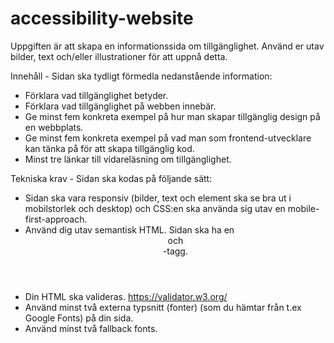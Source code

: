 # accessibility-website

Uppgiften är att skapa en informationssida om tillgänglighet. Använd er utav bilder, text och/eller illustrationer för att uppnå detta.

Innehåll - Sidan ska tydligt förmedla nedanstående information:
- Förklara vad tillgänglighet betyder.
- Förklara vad tillgänglighet på webben innebär.
- Ge minst fem konkreta exempel på hur man skapar tillgänglig design på en webbplats.
- Ge minst fem konkreta exempel på vad man som frontend-utvecklare kan tänka på för att skapa tillgänglig kod.
- Minst tre länkar till vidareläsning om tillgänglighet.

Tekniska krav - Sidan ska kodas på följande sätt:
- Sidan ska vara responsiv (bilder, text och element ska se bra ut i mobilstorlek och desktop) och CSS:en ska använda sig utav en mobile-first-approach.
- Använd dig utav semantisk HTML. Sidan ska ha en <header> och <footer>-tagg.
- Din HTML ska valideras. https://validator.w3.org/
- Använd minst två externa typsnitt (fonter) (som du hämtar från t.ex Google Fonts) på din sida.
- Använd minst två fallback fonts.
